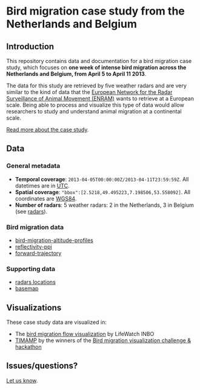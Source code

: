 # Bird migration case study from the Netherlands and Belgium

## Introduction

This repository contains data and documentation for a bird migration case study, which focuses on **one week of intense bird migration across the Netherlands and Belgium, from April 5 to April 11 2013**.

The data for this study are retrieved by five weather radars and are very similar to the kind of data that the [European Network for the Radar Surveillance of Animal Movement (ENRAM)](http://enram.eu/) wants to retrieve at a European scale. Being able to process and visualize this type of data would allow researchers to study and understand animal migration at a continental scale.

[Read more about the case study](story.md).

## Data

### General metadata

* **Temporal coverage**: `2013-04-05T00:00:00Z/2013-04-11T23:59:59Z`. All datetimes are in [UTC](http://en.wikipedia.org/wiki/UTC).
* **Spatial coverage**: `"bbox":[2.5218,49.495223,7.198506,53.558092]`. All coordinates are [WGS84](http://en.wikipedia.org/wiki/WGS84).
* **Number of radars**: 5 weather radars: 2 in the Netherlands, 3 in Belgium (see [radars](data/radars)).

### Bird migration data

* [bird-migration-altitude-profiles](data/bird-migration-altitude-profiles)
* [reflectivity-ppi](data/reflectivity-ppi)
* [forward-trajectory](data/forward-trajectory)

### Supporting data

* [radars locations](data/radars)
* [basemap](data/basemap)

## Visualizations

These case study data are visualized in:

* The [bird migration flow visualization](http://enram.github.io/bird-migration-flow-visualization/viz/) by LifeWatch INBO
* [TIMAMP](http://timamp.github.io/) by the winners of the [Bird migration visualization challenge & hackathon](http://enram.challengepost.com/)

## Issues/questions?

[Let us know](https://github.com/enram/case-study/issues).

